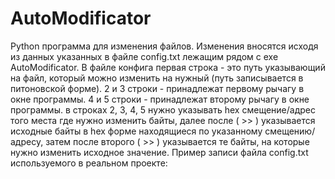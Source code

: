 # AutoModificator
Python программа для изменения файлов. Изменения вносятся исходя из данных указанных в файле config.txt лежащим рядом с exe AutoModificator.
В файле конфига первая строка - это путь указывающий на файл, который можно изменить на нужный (путь записывается в питоновской форме).
2 и 3 строки - принадлежат первому рычагу в окне программы.
4 и 5 строки - принадлежат второму рычагу в окне программы.
в строках 2, 3, 4, 5 нужно указывать hex смещение/адрес того места где нужно изменить байты, далее после ( >> ) указывается исходные байты в hex форме находящиеся по указанному смещению/адресу, затем после второго ( >> ) указывается те байты, на которые нужно изменить исходное значение. Пример записи файла config.txt используемого в реальном проекте:
